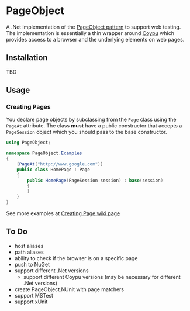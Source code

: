 # PageObject
A .Net implementation of the [PageObject pattern](http://martinfowler.com/bliki/PageObject.html) to support web testing.
The implementation is essentially a thin wrapper around [Coypu](https://github.com/featurist/coypu) which provides access to a browser and the underlying
elements on web pages.

## Installation
TBD

## Usage

### Creating Pages
You declare page objects by subclassing from the `Page` class using the `PageAt` attribute.
The class **must** have a public constructor that accepts a `PageSession` object which you should pass to the base constructor. 

```cs
using PageObject;

namespace PageObject.Examples
{
    [PageAt("http://www.google.com")]
    public class HomePage : Page
    {
        public HomePage(PageSession session) : base(session)
        {
        }
    }
}
```

See more examples at [Creating Page wiki page](https://github.com/dwhelan/PageObject/wiki/Creating-Pages)

## To Do
 - host aliases
 - path aliases 
 - ability to check if the browser is on a specific page
 - push to NuGet
 - support different .Net versions
    - support different Coypu versions (may be necessary for different .Net versions)
 - create PageObject.NUnit with page matchers
 - support MSTest
 - support xUnit  

